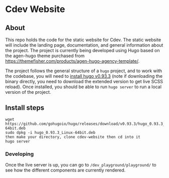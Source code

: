 # Cdev Website

## About
This repo holds the code for the static website for Cdev. The static website will include the landing page, documentation, and general information 
about the project. The project is currently being developed using Hugo based on the agen-hugo theme purchased from https://themefisher.com/products/agen-hugo-agency-template/. 


The project follows the general structure of a `hugo` project, and to work with the codebase, you will need to [install hugo v0.93.3](https://gohugo.io/getting-started/installing/) (note if downloading the binary directly, you need to download the extended version to get live SCSS reload). Once installed, you should be able to run `hugo server` to run a local version of the project. 

## Install steps
```
wget https://github.com/gohugoio/hugo/releases/download/v0.93.3/hugo_0.93.3_Linux-64bit.deb
sudo dpkg -i hugo_0.93.3_Linux-64bit.deb
then make your directory, clone cdev-website then cd into it
hugo server
```


### Developing 

Once the live server is up, you can go to `/dev_playground/playground/` to see how the different components are currently rendered.